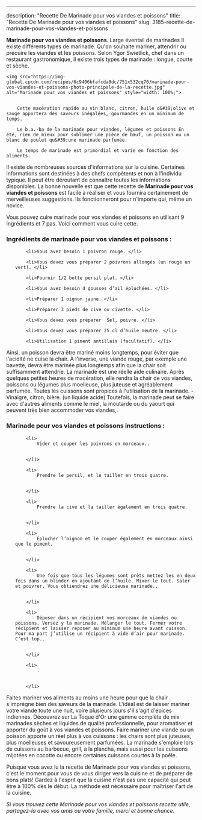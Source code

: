 ---
description: "Recette De Marinade pour vos viandes et poissons"
title: "Recette De Marinade pour vos viandes et poissons"
slug: 3185-recette-de-marinade-pour-vos-viandes-et-poissons

<p>
	<strong>Marinade pour vos viandes et poissons</strong>. 
	Large éventail de marinades Il existe différents types de marinade. Qu&#39;on souhaite mariner, attendrir ou précuire les viandes et les poissons. Selon Ygor Swietlick, chef dans un restaurant gastronomique, il existe trois types de marinade : longue, courte et sèche.
</p>
<p>
	
	<img src="https://img-global.cpcdn.com/recipes/6c9406bfafcda8dc/751x532cq70/marinade-pour-vos-viandes-et-poissons-photo-principale-de-la-recette.jpg" alt="Marinade pour vos viandes et poissons" style="width: 100%;">
	
	
		Cette macération rapide au vin blanc, citron, huile d&#39;olive et sauge apportera des saveurs inégalées, gourmandes en un minimum de temps.
	
		Le b.a.-ba de la marinade pour viandes, légumes et poissons En été, rien de mieux pour sublimer une pièce de bœuf, un poisson ou un blanc de poulet qu&#39;une marinade parfumée.
	
		Le temps de marinade est primordial et varie en fonction des aliments.
	
</p>

Il existe de nombreuses sources d'informations sur la cuisine. Certaines informations sont destinées à des chefs compétents et non à l'individu typique. Il peut être déroutant de connaître toutes les informations disponibles. La bonne nouvelle est que cette recette de <strong> Marinade pour vos viandes et poissons </strong> est facile à réaliser et vous fournira certainement de merveilleuses suggestions. Ils fonctionneront pour n'importe qui, même un novice.

<!--inarticleads1-->

Vous pouvez cuire marinade pour vos viandes et poissons en utilisant 9 Ingrédients et 7 pas. Voici comment vous cuire cette.

<h3>Ingrédients de marinade pour vos viandes et poissons :</h3>

<ol>
	
		<li>Vous avez besoin 1 poivron rouge. </li>
	
		<li>Vous devez vous préparer 2 poivrons allongés (un rouge un vert). </li>
	
		<li>Fournir 1/2 botte persil plat. </li>
	
		<li>Vous avez besoin 4 gousses d’ail épluchées. </li>
	
		<li>Préparer 1 oignon jaune. </li>
	
		<li>Préparer 3 pieds de cive ou civette. </li>
	
		<li>Vous devez vous préparer  Sel, poivre. </li>
	
		<li>Vous devez vous préparer 25 cl d’huile neutre. </li>
	
		<li>Utilisation 1 piment antillais (facultatif). </li>
	
</ol>

Ainsi, un poisson devra être mariné moins longtemps, pour éviter que l&#39;acidité ne cuise la chair. À l&#39;inverse, une viande rouge, par exemple une bavette, devra être marinée plus longtemps afin que la chair soit suffisamment attendrie. La marinade est une réelle aide culinaire. Après quelques petites heures de macération, elle rendra la chair de vos viandes, poissons ou légumes plus moelleuse, plus juteuse et agréablement parfumée. Toutes les cuissons sont propices à l&#39;utilisation de la marinade. - Vinaigre, citron, bière. (un liquide acide) Toutefois, la marinade peut se faire avec d&#39;autres aliments comme le miel, la moutarde ou du yaourt qui peuvent très bien accommoder vos viandes,. 

<!--inarticleads2-->

<h3>Marinade pour vos viandes et poissons instructions :</h3>

<ol>
	
		<li>
			Vider et couper les poivrons en morceaux..
			
			
		</li>
	
		<li>
			Prendre le persil, et le tailler en trois quatre.
			
			
		</li>
	
		<li>
			Prendre la cive et la tailler également en trois quatre.
			
			
		</li>
	
		<li>
			Éplucher l’oignon et le couper également en morceaux ainsi que le piment.
			
			
		</li>
	
		<li>
			Une fois que tous les légumes sont prêts mettez les en deux fois dans un blinder en ajoutant de l’huile. Mixer le tout. Saler et poivrer. Vous obtiendrez une délicieuse marinade..
			
			
		</li>
	
		<li>
			Déposer dans un récipient vos morceaux de viandes ou poissons. Versez y la marinade. Mélanger le tout. Fermer votre récipient et laisser reposer au minimum une heure avant cuisson. Pour ma part j’utilise un récipient à vide d’air pour marinade. C’est top..
			
			
		</li>
	
		<li>
			.
			
			
		</li>
	
</ol>

Faites mariner vos aliments au moins une heure pour que la chair s&#39;imprègne bien des saveurs de la marinade. L&#39;idéal est de laisser mariner votre viande toute une nuit, voire plusieurs jours s&#39;il s&#39;agit d&#39;épices indiennes. Découvrez sur La Toque d&#39;Or une gamme complète de mix marinades sèches et liquides de qualité professionnelle, pour aromatiser et apporter du goût à vos viandes et poissons. Faire mariner une viande ou un poisson apporte un réel plus à vos cuissons : les chairs sont plus juteuses, plus moelleuses et savoureusement parfumées. La marinade s&#39;emploie lors de cuissons au barbecue, grill, à la plancha, mais aussi pour les cuissons mijotées en cocotte ou encore certaines cuissons courtes à la poêle. 

<!--inarticleads1-->

<p>
Puisque vous avez lu la recette de Marinade pour vos viandes et poissons, c'est le moment pour vous de vous diriger vers la cuisine et de préparer de bons plats! Gardez à l'esprit que la cuisine n'est pas une capacité qui peut être à 100% dès le début. La méthode est nécessaire pour maîtriser l'art de la cuisine.
</p>

<p>
<i>Si vous trouvez cette Marinade pour vos viandes et poissons recette utile, partagez-la avec vos amis ou votre famille, merci et bonne chance.</i>
</p>
